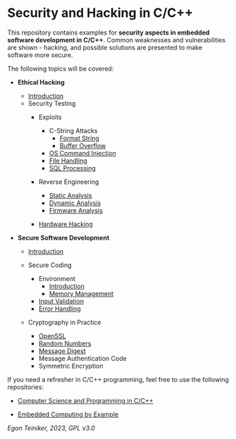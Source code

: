 # Security and Hacking in C/C++

This repository contains examples for **security aspects in embedded software development in C/C++**.
Common weaknesses and vulnerabilities are shown - hacking, and possible solutions are presented to make 
software more secure.

The following topics will be covered:

* **Ethical Hacking** 
    * [Introduction](exploits/introduction/)
    * Security Testing
        * Exploits
            * C-String Attacks 
                * [Format String](exploits/c-string-attacks/format-string/)
                * [Buffer Overflow ](exploits/c-string-attacks/buffer-overflow/)
            * [OS Command Injection](exploits/command-injection/)
            * [File Handling](exploits/file-handling/)
            * [SQL Processing](exploits/sql-processing/)

        * Reverse Engineering   
            * [Static Analysis](reverse-engineering/analysis-static/)
            * [Dynamic Analysis](reverse-engineering/analysis-dynamic/)
            * [Firmware Analysis](reverse-engineering/analysis-firmware/)
        
        * [Hardware Hacking](hardware-hacking/)
        

* **Secure Software Development**
    * [Introduction](secure-coding/introduction/) 

    * Secure Coding
        * Environment
            * [Introduction](secure-coding/environment/introduction/)
            * [Memory Management](secure-coding/environment/memory/)
        * [Input Validation](secure-coding/input-validation/)
        * [Error Handling](secure-coding/error-handling/)   
        
    * Cryptography in Practice
        * [OpenSSL](cryptography/openssl/)
        * [Random Numbers](cryptography/random-numbers/)
        * [Message Digest](cryptography/message-digest/)
        * Message Authentication Code
        * Symmetric Encryption 

If you need a refresher in C/C++ programming, feel free to use the following repositories:

* [Computer Science and Programming in C/C++](https://github.com/teiniker/teiniker-lectures-computerscience/tree/master)

* [Embedded Computing by Example](https://github.com/teiniker/teiniker-lectures-embeddedcomputing)

*Egon Teiniker, 2023, GPL v3.0* 
